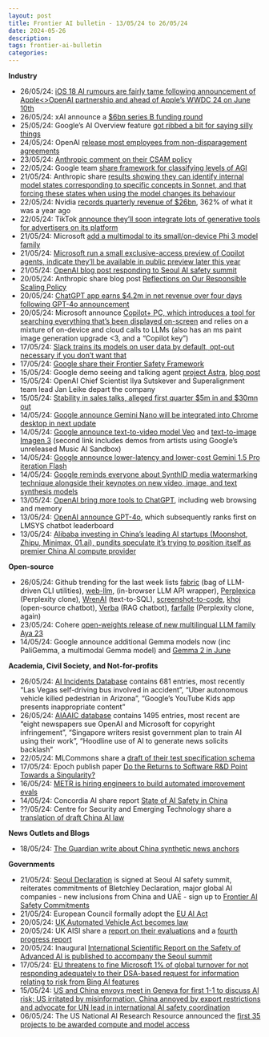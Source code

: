 ```yaml
---
layout: post
title: Frontier AI bulletin - 13/05/24 to 26/05/24
date: 2024-05-26
description: 
tags: frontier-ai-bulletin
categories: 
---
```


**Industry**
* 26/05/24: [iOS 18 AI rumours are fairly tame following announcement of Apple&lt;>OpenAI partnership and ahead of Apple’s WWDC 24 on June 10th]([https://www.theverge.com/2024/5/24/24164119/google-ai-overview-mistakes-search-race-openai](https://www.theverge.com/2024/5/24/24164119/google-ai-overview-mistakes-search-race-openai)) 
* 26/05/24: xAI announce a [$6bn series B funding round](https://x.ai/blog/series-b) 
* 25/05/24: Google’s AI Overview feature [got ribbed a bit for saying silly things](https://www.theverge.com/2024/5/24/24164119/google-ai-overview-mistakes-search-race-openai) 
* 24/05/24: OpenAI [release most employees from non-disparagement agreements](https://www.bloomberg.com/news/articles/2024-05-24/openai-releases-former-staffers-from-nondisparagement-clauses?accessToken=eyJhbGciOiJIUzI1NiIsInR5cCI6IkpXVCJ9.eyJzb3VyY2UiOiJTdWJzY3JpYmVyR2lmdGVkQXJ0aWNsZSIsImlhdCI6MTcxNjUxMDY3MywiZXhwIjoxNzE3MTE1NDczLCJhcnRpY2xlSWQiOiJTRFlQUFNEV0xVNjgwMCIsImJjb25uZWN0SWQiOiJFODA3NUYyRkZGMjA0NUI2QTlEQzA5M0EyQTdEQTE4NiJ9.ttL3PF628Fxx04z3ylbSvZ_EC0S8gZZ4w9U0AOb9VvQ) 
* 23/05/24: [Anthropic comment on their CSAM policy](https://www.anthropic.com/news/child-safety-principles) 
* 22/05/24: Google team [share framework for classifying levels of AGI](https://arxiv.org/pdf/2311.02462) 
* 21/05/24: Anthropic share [results showing they can identify internal model states corresponding to specific concepts in Sonnet, and that forcing these states when using the model changes its behaviour]([https://www.anthropic.com/research/mapping-mind-language-model](https://www.anthropic.com/research/mapping-mind-language-model))
* 22/05/24: Nvidia [records quarterly revenue of $26bn](https://nvidianews.nvidia.com/news/nvidia-announces-financial-results-for-first-quarter-fiscal-2025), 362% of what it was a year ago
* 22/05/24: TikTok [announce they’ll soon integrate lots of generative tools for advertisers on its platform](https://techcrunch.com/2024/05/22/tiktok-turns-to-generative-ai-to-boost-its-ads-business/?guccounter=1) 
* 21/05/24: Microsoft [add a multimodal to its small/on-device Phi 3 model family](https://azure.microsoft.com/en-us/blog/new-models-added-to-the-phi-3-family-available-on-microsoft-azure/) 
* 21/05/24: [Microsoft run a small exclusive-access preview of Copilot agents, indicate they’ll be available in public preview later this year](https://www.theverge.com/2024/5/21/24158030/microsoft-copilot-ai-automation-agents) 
* 21/05/24: [OpenAI blog post responding to Seoul AI safety summit](https://openai.com/index/openai-safety-update/) 
* 20/05/24: Anthropic share blog post [Reflections on Our Responsible Scaling Policy](https://www.anthropic.com/news/reflections-on-our-responsible-scaling-policy) 
* 20/05/24: [ChatGPT app earns $4.2m in net revenue over four days following GPT-4o announcement](https://techcrunch.com/2024/05/20/chatgpts-mobile-app-revenue-saw-biggest-spike-yet-following-gpt-4o-launch/) 
* 20/05/24: Microsoft announce [Copilot+ PC, which introduces a tool for searching everything that’s been displayed on-screen](https://blogs.microsoft.com/blog/2024/05/20/introducing-copilot-pcs/) and relies on a mixture of on-device and cloud calls to LLMs (also has an ms paint image generation upgrade &lt;3, and a “Copilot key”)  
* 17/05/24: [Slack trains its models on user data by default, opt-out necessary if you don’t want that](https://www.pcmag.com/news/slack-trains-ai-powered-features-on-user-messages-files) 
* 17/05/24: [Google share their Frontier Safety Framework]([https://deepmind.google/discover/blog/introducing-the-frontier-safety-framework/?_gl=1*1gjwyrk*_up*MQ..*_ga*MTg4MTMxMjc0NS4xNzE2ODA1ODUy*_ga_LS8HVHCNQ0*MTcxNjgwNTg1Mi4xLjAuMTcxNjgwNTg1OC4wLjAuMA](https://deepmind.google/discover/blog/introducing-the-frontier-safety-framework/?_gl=1*1gjwyrk*_up*MQ..*_ga*MTg4MTMxMjc0NS4xNzE2ODA1ODUy*_ga_LS8HVHCNQ0*MTcxNjgwNTg1Mi4xLjAuMTcxNjgwNTg1OC4wLjAuMA)..) 
* 15/05/24: Google demo seeing and talking agent [project Astra](https://www.youtube.com/live/XEzRZ35urlk?t=1485s), [blog post](https://deepmind.google/technologies/gemini/project-astra/) 
* 15/05/24: OpenAI Chief Scientist Ilya Sutskever and Superalignment team lead Jan Leike depart the company 
* 15/05/24: [Stability in sales talks, alleged first quarter $5m in and $30mn out](https://www.reuters.com/markets/deals/stability-ai-discusses-sale-amid-cash-crunch-information-reports-2024-05-16/) 
* 14/05/24: [Google announce Gemini Nano will be integrated into Chrome desktop in next update](https://www.theverge.com/2024/5/14/24155382/google-gemini-ai-chrome-nano-io) 
* 14/05/24: [Google announce text-to-video model Veo](https://deepmind.google/technologies/veo/) and [text-to-image Imagen 3](https://blog.google/technology/ai/google-generative-ai-veo-imagen-3/) (second link includes demos from artists using Google’s unreleased Music AI Sandbox)
* 14/05/24: [Google announce lower-latency and lower-cost Gemini 1.5 Pro iteration Flash](https://blog.google/technology/ai/google-gemini-update-flash-ai-assistant-io-2024/?utm_source=gdm&utm_medium=referral&utm_campaign=io24) 
* 14/05/24: [Google reminds everyone about SynthID media watermarking technique alongside their keynotes on new video, image, and text synthesis models]([https://deepmind.google/discover/blog/watermarking-ai-generated-text-and-video-with-synthid/?_gl=1*1gjwyrk*_up*MQ..*_ga*MTg4MTMxMjc0NS4xNzE2ODA1ODUy*_ga_LS8HVHCNQ0*MTcxNjgwNTg1Mi4xLjAuMTcxNjgwNTg1OC4wLjAuMA](https://deepmind.google/discover/blog/watermarking-ai-generated-text-and-video-with-synthid/?_gl=1*1gjwyrk*_up*MQ..*_ga*MTg4MTMxMjc0NS4xNzE2ODA1ODUy*_ga_LS8HVHCNQ0*MTcxNjgwNTg1Mi4xLjAuMTcxNjgwNTg1OC4wLjAuMA)..) 
* 13/05/24: [OpenAI bring more tools to ChatGPT](https://openai.com/index/gpt-4o-and-more-tools-to-chatgpt-free/), including web browsing and memory
* 13/05/24: [OpenAI announce GPT-4o](https://openai.com/index/hello-gpt-4o/), which subsequently ranks first on LMSYS chatbot leaderboard
* 13/05/24: [Alibaba investing in China’s leading AI startups (Moonshot, Zhipu, Minimax, 01.ai), pundits speculate it’s trying to position itself as premier China AI compute provider]([https://finimize.com/content/cloud-nine](https://finimize.com/content/cloud-nine)) 

**Open-source**
* 26/05/24: Github trending for the last week lists [fabric](https://github.com/danielmiessler/fabric) (bag of LLM-driven CLI utilities), [web-llm](https://github.com/mlc-ai/web-llm), (in-browser LLM API wrapper), [Perplexica](https://github.com/ItzCrazyKns/Perplexica) (Perplexity clone), [WrenAI](https://github.com/Canner/WrenAI) (text-to-SQL), [screenshot-to-code](https://github.com/abi/screenshot-to-code), [khoj](https://github.com/khoj-ai/khoj) (open-source chatbot), [Verba](https://github.com/weaviate/Verba) (RAG chatbot), [farfalle](https://github.com/rashadphz/farfalle) (Perplexity clone, again)
* 23/05/24: Cohere [open-weights release of new multilingual LLM family Aya 23](https://cohere.com/blog/aya23)  
* 14/05/24: Google announce additional Gemma models now (inc PaliGemma, a multimodal Gemma model) and [Gemma 2 in June](https://techcrunch.com/2024/05/14/google-announces-gemma-2-a-27b-parameter-version-of-its-open-model-launching-in-june/) 

**Academia, Civil Society, and Not-for-profits**
* 26/05/24: [AI Incidents Database](https://incidentdatabase.ai/apps/incidents/) contains 681 entries, most recently “Las Vegas self-driving bus involved in accident”, “Uber autonomous vehicle killed pedestrian in Arizona”, “Google’s YouTube Kids app presents inappropriate content” 
* 26/05/24: [AIAAIC database](https://docs.google.com/spreadsheets/d/1Bn55B4xz21-_Rgdr8BBb2lt0n_4rzLGxFADMlVW0PYI/edit#gid=888071280) contains 1495 entries, most recent are “eight newspapers sue OpenAI and Microsoft for copyright infringement”, “Singapore writers resist government plan to train AI using their work”, “Hoodline use of AI to generate news solicits backlash”
* 22/05/24: MLCommons share a [draft of their test specification schema](https://drive.google.com/file/d/1gUjDvwRIqRsLmJ2lfnCygnXzlgIHBrMG/view)
* 17/05/24: Epoch publish paper [Do the Returns to Software R&D Point Towards a Singularity?](https://epochai.org/blog/do-the-returns-to-software-rnd-point-towards-a-singularity) 
* 16/05/24: [METR is hiring engineers to build automated improvement evals](https://metr.org/blog/2024-05-16-ml-engineers-needed/) 
* 14/05/24: Concordia AI share report [State of AI Safety in China](https://docs.google.com/presentation/d/1MXLIXmNWZv70nPDLjUurgZpz1mWO0n7LdIr8HFUIaSg/edit#slide=id.g2715fc8103b_0_0) 
* ??/05/24: Centre for Security and Emerging Technology share a [translation of draft China AI law](https://cset.georgetown.edu/publication/china-ai-law-draft/) 

**News Outlets and Blogs**
* 18/05/24: [The Guardian write about China synthetic news anchors](https://www.theguardian.com/technology/article/2024/may/18/how-china-is-using-ai-news-anchors-to-deliver-its-propaganda)

**Governments**
* 21/05/24: [Seoul Declaration](https://www.gov.uk/government/publications/seoul-declaration-for-safe-innovative-and-inclusive-ai-ai-seoul-summit-2024/seoul-declaration-for-safe-innovative-and-inclusive-ai-by-participants-attending-the-leaders-session-ai-seoul-summit-21-may-2024) is signed at Seoul AI safety summit, reiterates commitments of Bletchley Declaration, major global AI companies - new inclusions from China and UAE - sign up to [Frontier AI Safety Commitments](https://www.gov.uk/government/publications/frontier-ai-safety-commitments-ai-seoul-summit-2024/frontier-ai-safety-commitments-ai-seoul-summit-2024) 
* 21/05/24: European Council formally adopt the [EU AI Act](https://artificialintelligenceact.eu/developments/) 
* 20/05/24: [UK Automated Vehicle Act becomes law](https://www.gov.uk/government/news/self-driving-vehicles-set-to-be-on-roads-by-2026-as-automated-vehicles-act-becomes-law) 
* 20/05/24: UK AISI share a [report on their evaluations](https://www.aisi.gov.uk/work/advanced-ai-evaluations-may-update) and a [fourth progress report](https://www.aisi.gov.uk/work/fourth-progress-report) 
* 20/05/24: Inaugural [International Scientific Report on the Safety of Advanced AI is published to accompany the Seoul summit]([https://assets.publishing.service.gov.uk/media/66474eab4f29e1d07fadca3d/international_scientific_report_on_the_safety_of_advanced_ai_interim_report.pdf](https://assets.publishing.service.gov.uk/media/66474eab4f29e1d07fadca3d/international_scientific_report_on_the_safety_of_advanced_ai_interim_report.pdf))  
* 17/05/24: [EU threatens to fine Microsoft 1% of global turnover for not responding adequately to their DSA-based request for information relating to risk from Bing AI features]([https://ec.europa.eu/commission/presscorner/detail/en/mex_24_2681](https://ec.europa.eu/commission/presscorner/detail/en/mex_24_2681))
* 15/05/24: [US and China envoys meet in Geneva for first 1-1 to discuss AI risk; US irritated by misinformation, China annoyed by export restrictions and advocate for UN lead in international AI safety coordination]([https://apnews.com/article/artificial-intelligence-china-united-states-biden-xi-geneva-506da7b5fa72d5fe1bcd54fb8ec4f898](https://apnews.com/article/artificial-intelligence-china-united-states-biden-xi-geneva-506da7b5fa72d5fe1bcd54fb8ec4f898)) 
* 06/05/24: The US National AI Research Resource announced the [first 35 projects to be awarded compute and model access](https://nairrpilot.org/awarded-projects) 